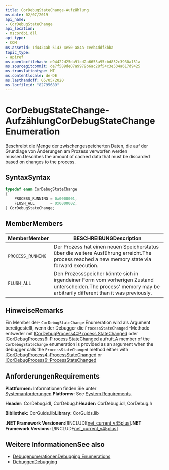 ```yaml
---
title: CorDebugStateChange-Aufzählung
ms.date: 02/07/2019
api_name:
- CorDebugStateChange
api_location:
- mscordbi.dll
api_type:
- COM
ms.assetid: 1d4424ab-5143-4e50-a84a-ceeb4ddf3bba
topic_type:
- apiref
ms.openlocfilehash: d94422d25da91cd2a6653a95cbd852c3930a151a
ms.sourcegitcommit: de7f589de07a9979b6ac28f54c3e534a617d9425
ms.translationtype: MT
ms.contentlocale: de-DE
ms.lasthandoff: 05/05/2020
ms.locfileid: "82795689"
---
```

# <a name="cordebugstatechange-enumeration"></a><span data-ttu-id="b6b48-102">CorDebugStateChange-Aufzählung</span><span class="sxs-lookup"><span data-stu-id="b6b48-102">CorDebugStateChange Enumeration</span></span>

<span data-ttu-id="b6b48-103">Beschreibt die Menge der zwischengespeicherten Daten, die auf der Grundlage von Änderungen am Prozess verworfen werden müssen.</span><span class="sxs-lookup"><span data-stu-id="b6b48-103">Describes the amount of cached data that must be discarded based on changes to the process.</span></span>

## <a name="syntax"></a><span data-ttu-id="b6b48-104">Syntax</span><span class="sxs-lookup"><span data-stu-id="b6b48-104">Syntax</span></span>

```cpp
typedef enum CorDebugStateChange
{
    PROCESS_RUNNING = 0x0000001,
    FLUSH_ALL       = 0x0000002,
} CorDebugStateChange;
```

## <a name="members"></a><span data-ttu-id="b6b48-105">Member</span><span class="sxs-lookup"><span data-stu-id="b6b48-105">Members</span></span>

| <span data-ttu-id="b6b48-106">Member</span><span class="sxs-lookup"><span data-stu-id="b6b48-106">Member</span></span>            | <span data-ttu-id="b6b48-107">BESCHREIBUNG</span><span class="sxs-lookup"><span data-stu-id="b6b48-107">Description</span></span>                                                              |
| ----------------- | ------------------------------------------------------------------------ |
| `PROCESS_RUNNING` | <span data-ttu-id="b6b48-108">Der Prozess hat einen neuen Speicherstatus über die weitere Ausführung erreicht.</span><span class="sxs-lookup"><span data-stu-id="b6b48-108">The process reached a new memory state via forward execution.</span></span>            |
| `FLUSH_ALL`       | <span data-ttu-id="b6b48-109">Den Prozessspeicher könnte sich in irgendeiner Form vom vorherigen Zustand unterscheiden.</span><span class="sxs-lookup"><span data-stu-id="b6b48-109">The process' memory may be arbitrarily different than it was previously.</span></span> |

## <a name="remarks"></a><span data-ttu-id="b6b48-110">Hinweise</span><span class="sxs-lookup"><span data-stu-id="b6b48-110">Remarks</span></span>

 <span data-ttu-id="b6b48-111">Ein Member der- `CorDebugStateChange` Enumeration wird als Argument bereitgestellt, wenn der Debugger die `ProcessStateChanged` -Methode entweder mit [ICorDebugProcess4::P rocess StateChanged](icordebugprocess4-processstatechanged-method.md) oder [ICorDebugProcess6::P rocess StateChanged](icordebugprocess6-processstatechanged-method.md) aufruft.</span><span class="sxs-lookup"><span data-stu-id="b6b48-111">A member of the `CorDebugStateChange` enumeration is provided as an argument when the debugger calls the `ProcessStateChanged` method either with [ICorDebugProcess4::ProcessStateChanged](icordebugprocess4-processstatechanged-method.md) or [ICorDebugProcess6::ProcessStateChanged](icordebugprocess6-processstatechanged-method.md)</span></span>

## <a name="requirements"></a><span data-ttu-id="b6b48-112">Anforderungen</span><span class="sxs-lookup"><span data-stu-id="b6b48-112">Requirements</span></span>

 <span data-ttu-id="b6b48-113">**Plattformen:** Informationen finden Sie unter [Systemanforderungen](../../get-started/system-requirements.md).</span><span class="sxs-lookup"><span data-stu-id="b6b48-113">**Platforms:** See [System Requirements](../../get-started/system-requirements.md).</span></span>

 <span data-ttu-id="b6b48-114">**Header:** CorDebug.idl, CorDebug.h</span><span class="sxs-lookup"><span data-stu-id="b6b48-114">**Header:** CorDebug.idl, CorDebug.h</span></span>

 <span data-ttu-id="b6b48-115">**Bibliothek:** CorGuids.lib</span><span class="sxs-lookup"><span data-stu-id="b6b48-115">**Library:** CorGuids.lib</span></span>

 <span data-ttu-id="b6b48-116">**.NET Framework Versionen:**[!INCLUDE[net_current_v45plus](../../../../includes/net-current-v20plus-md.md)]</span><span class="sxs-lookup"><span data-stu-id="b6b48-116">**.NET Framework Versions:** [!INCLUDE[net_current_v45plus](../../../../includes/net-current-v20plus-md.md)]</span></span>

## <a name="see-also"></a><span data-ttu-id="b6b48-117">Weitere Informationen</span><span class="sxs-lookup"><span data-stu-id="b6b48-117">See also</span></span>

- [<span data-ttu-id="b6b48-118">Debugenumerationen</span><span class="sxs-lookup"><span data-stu-id="b6b48-118">Debugging Enumerations</span></span>](debugging-enumerations.md)
- [<span data-ttu-id="b6b48-119">Debuggen</span><span class="sxs-lookup"><span data-stu-id="b6b48-119">Debugging</span></span>](index.md)
